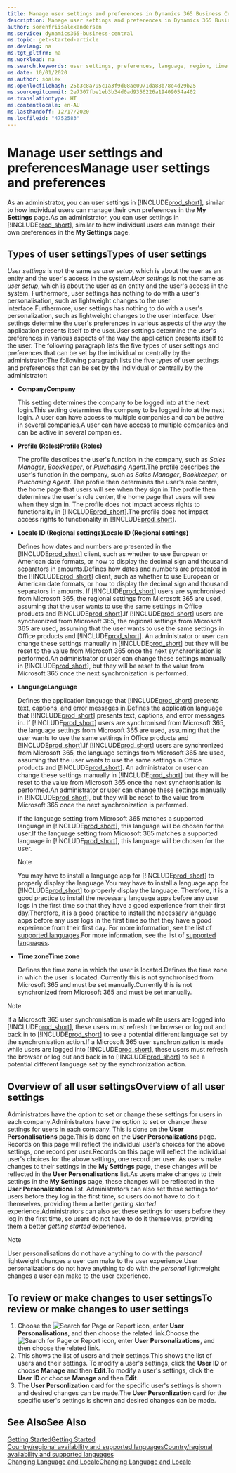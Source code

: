 ```yaml
---
title: Manage user settings and preferences in Dynamics 365 Business Central
description: Manage user settings and preferences in Dynamics 365 Business Central.
author: sorenfriisalexandersen
ms.service: dynamics365-business-central
ms.topic: get-started-article
ms.devlang: na
ms.tgt_pltfrm: na
ms.workload: na
ms.search.keywords: user settings, preferences, language, region, time zone, regional settings
ms.date: 10/01/2020
ms.author: soalex
ms.openlocfilehash: 25b3c8a795c1a3f9d08ae0971da88b78e4d29b25
ms.sourcegitcommit: 2e7307fbe1eb3b34d0ad9356226a19409054a402
ms.translationtype: HT
ms.contentlocale: en-AU
ms.lasthandoff: 12/17/2020
ms.locfileid: "4752583"
---
```

# <a name="manage-user-settings-and-preferences"></a><span data-ttu-id="ae0c0-103">Manage user settings and preferences</span><span class="sxs-lookup"><span data-stu-id="ae0c0-103">Manage user settings and preferences</span></span>

<span data-ttu-id="ae0c0-104">As an administrator, you can user settings in [!INCLUDE[prod_short](includes/prod_short.md)], similar to how individual users can manage their own preferences in the **My Settings** page.</span><span class="sxs-lookup"><span data-stu-id="ae0c0-104">As an administrator, you can user settings in [!INCLUDE[prod_short](includes/prod_short.md)], similar to how individual users can manage their own preferences in the **My Settings** page.</span></span>  

## <a name="types-of-user-settings"></a><span data-ttu-id="ae0c0-105">Types of user settings</span><span class="sxs-lookup"><span data-stu-id="ae0c0-105">Types of user settings</span></span>

<span data-ttu-id="ae0c0-106">*User settings* is not the same as *user setup*, which is about the user as an entity and the user's access in the system.</span><span class="sxs-lookup"><span data-stu-id="ae0c0-106">*User settings* is not the same as *user setup*, which is about the user as an entity and the user's access in the system.</span></span> <span data-ttu-id="ae0c0-107">Furthermore, user settings has nothing to do with a user's personalisation, such as lightweight changes to the user interface.</span><span class="sxs-lookup"><span data-stu-id="ae0c0-107">Furthermore, user settings has nothing to do with a user's personalization, such as lightweight changes to the user interface.</span></span> <span data-ttu-id="ae0c0-108">User settings determine the user's preferences in various aspects of the way the application presents itself to the user.</span><span class="sxs-lookup"><span data-stu-id="ae0c0-108">User settings determine the user's preferences in various aspects of the way the application presents itself to the user.</span></span> <span data-ttu-id="ae0c0-109">The following paragraph lists the five types of user settings and preferences that can be set by the individual or centrally by the administrator:</span><span class="sxs-lookup"><span data-stu-id="ae0c0-109">The following paragraph lists the five types of user settings and preferences that can be set by the individual or centrally by the administrator:</span></span>

- <span data-ttu-id="ae0c0-110">**Company**</span><span class="sxs-lookup"><span data-stu-id="ae0c0-110">**Company**</span></span>  

  <span data-ttu-id="ae0c0-111">This setting determines the company to be logged into at the next login.</span><span class="sxs-lookup"><span data-stu-id="ae0c0-111">This setting determines the company to be logged into at the next login.</span></span> <span data-ttu-id="ae0c0-112">A user can have access to multiple companies and can be active in several companies.</span><span class="sxs-lookup"><span data-stu-id="ae0c0-112">A user can have access to multiple companies and can be active in several companies.</span></span>

- <span data-ttu-id="ae0c0-113">**Profile (Roles)**</span><span class="sxs-lookup"><span data-stu-id="ae0c0-113">**Profile (Roles)**</span></span>  

  <span data-ttu-id="ae0c0-114">The profile describes the user's function in the company, such as *Sales Manager*, *Bookkeeper*, or *Purchasing Agent*.</span><span class="sxs-lookup"><span data-stu-id="ae0c0-114">The profile describes the user's function in the company, such as *Sales Manager*, *Bookkeeper*, or *Purchasing Agent*.</span></span> <span data-ttu-id="ae0c0-115">The profile then determines the user's role centre, the home page that users will see when they sign in.</span><span class="sxs-lookup"><span data-stu-id="ae0c0-115">The profile then determines the user's role center, the home page that users will see when they sign in.</span></span> <span data-ttu-id="ae0c0-116">The profile does not impact access rights to functionality in [!INCLUDE[prod_short](includes/prod_short.md)].</span><span class="sxs-lookup"><span data-stu-id="ae0c0-116">The profile does not impact access rights to functionality in [!INCLUDE[prod_short](includes/prod_short.md)].</span></span>  

- <span data-ttu-id="ae0c0-117">**Locale ID (Regional settings)**</span><span class="sxs-lookup"><span data-stu-id="ae0c0-117">**Locale ID (Regional settings)**</span></span>  

  <span data-ttu-id="ae0c0-118">Defines how dates and numbers are presented in the [!INCLUDE[prod_short](includes/prod_short.md)] client, such as whether to use European or American date formats, or how to display the decimal sign and thousand separators in amounts.</span><span class="sxs-lookup"><span data-stu-id="ae0c0-118">Defines how dates and numbers are presented in the [!INCLUDE[prod_short](includes/prod_short.md)] client, such as whether to use European or American date formats, or how to display the decimal sign and thousand separators in amounts.</span></span> <span data-ttu-id="ae0c0-119">If [!INCLUDE[prod_short](includes/prod_short.md)] users are synchronised from Microsoft 365, the regional settings from Microsoft 365 are used, assuming that the user wants to use the same settings in Office products and [!INCLUDE[prod_short](includes/prod_short.md)].</span><span class="sxs-lookup"><span data-stu-id="ae0c0-119">If [!INCLUDE[prod_short](includes/prod_short.md)] users are synchronized from Microsoft 365, the regional settings from Microsoft 365 are used, assuming that the user wants to use the same settings in Office products and [!INCLUDE[prod_short](includes/prod_short.md)].</span></span> <span data-ttu-id="ae0c0-120">An administrator or user can change these settings manually in [!INCLUDE[prod_short](includes/prod_short.md)] but they will be reset to the value from Microsoft 365 once the next synchronisation is performed.</span><span class="sxs-lookup"><span data-stu-id="ae0c0-120">An administrator or user can change these settings manually in [!INCLUDE[prod_short](includes/prod_short.md)], but they will be reset to the value from Microsoft 365 once the next synchronization is performed.</span></span>

- <span data-ttu-id="ae0c0-121">**Language**</span><span class="sxs-lookup"><span data-stu-id="ae0c0-121">**Language**</span></span>  

  <span data-ttu-id="ae0c0-122">Defines the application language that [!INCLUDE[prod_short](includes/prod_short.md)] presents text, captions, and error messages in.</span><span class="sxs-lookup"><span data-stu-id="ae0c0-122">Defines the application language that [!INCLUDE[prod_short](includes/prod_short.md)] presents text, captions, and error messages in.</span></span> <span data-ttu-id="ae0c0-123">If [!INCLUDE[prod_short](includes/prod_short.md)] users are synchronised from Microsoft 365, the language settings from Microsoft 365 are used, assuming that the user wants to use the same settings in Office products and [!INCLUDE[prod_short](includes/prod_short.md)].</span><span class="sxs-lookup"><span data-stu-id="ae0c0-123">If [!INCLUDE[prod_short](includes/prod_short.md)] users are synchronized from Microsoft 365, the language settings from Microsoft 365 are used, assuming that the user wants to use the same settings in Office products and [!INCLUDE[prod_short](includes/prod_short.md)].</span></span> <span data-ttu-id="ae0c0-124">An administrator or user can change these settings manually in [!INCLUDE[prod_short](includes/prod_short.md)] but they will be reset to the value from Microsoft 365 once the next synchronisation is performed.</span><span class="sxs-lookup"><span data-stu-id="ae0c0-124">An administrator or user can change these settings manually in [!INCLUDE[prod_short](includes/prod_short.md)], but they will be reset to the value from Microsoft 365 once the next synchronization is performed.</span></span>

  <span data-ttu-id="ae0c0-125">If the language setting from Microsoft 365 matches a supported language in [!INCLUDE[prod_short](includes/prod_short.md)], this language will be chosen for the user.</span><span class="sxs-lookup"><span data-stu-id="ae0c0-125">If the language setting from Microsoft 365 matches a supported language in [!INCLUDE[prod_short](includes/prod_short.md)], this language will be chosen for the user.</span></span>  

  > [!NOTE]
  > <span data-ttu-id="ae0c0-126">You may have to install a language app for [!INCLUDE[prod_short](includes/prod_short.md)] to properly display the language.</span><span class="sxs-lookup"><span data-stu-id="ae0c0-126">You may have to install a language app for [!INCLUDE[prod_short](includes/prod_short.md)] to properly display the language.</span></span> <span data-ttu-id="ae0c0-127">Therefore, it is a good practice to install the necessary language apps before any user logs in the first time so that they have a good experience from their first day.</span><span class="sxs-lookup"><span data-stu-id="ae0c0-127">Therefore, it is a good practice to install the necessary language apps before any user logs in the first time so that they have a good experience from their first day.</span></span> <span data-ttu-id="ae0c0-128">For more information, see the list of [supported languages](/dynamics365/business-central/dev-itpro/compliance/apptest-countries-and-translations).</span><span class="sxs-lookup"><span data-stu-id="ae0c0-128">For more information, see the list of [supported languages](/dynamics365/business-central/dev-itpro/compliance/apptest-countries-and-translations).</span></span>  
  
- <span data-ttu-id="ae0c0-129">**Time zone**</span><span class="sxs-lookup"><span data-stu-id="ae0c0-129">**Time zone**</span></span>  

  <span data-ttu-id="ae0c0-130">Defines the time zone in which the user is located.</span><span class="sxs-lookup"><span data-stu-id="ae0c0-130">Defines the time zone in which the user is located.</span></span> <span data-ttu-id="ae0c0-131">Currently this is not synchronised from Microsoft 365 and must be set manually.</span><span class="sxs-lookup"><span data-stu-id="ae0c0-131">Currently this is not synchronized from Microsoft 365 and must be set manually.</span></span>  

> [!NOTE]
> <span data-ttu-id="ae0c0-132">If a Microsoft 365 user synchronisation is made while users are logged into [!INCLUDE[prod_short](includes/prod_short.md)], these users must refresh the browser or log out and back in to [!INCLUDE[prod_short](includes/prod_short.md)] to see a potential different language set by the synchronisation action.</span><span class="sxs-lookup"><span data-stu-id="ae0c0-132">If a Microsoft 365 user synchronization is made while users are logged into [!INCLUDE[prod_short](includes/prod_short.md)], these users must refresh the browser or log out and back in to [!INCLUDE[prod_short](includes/prod_short.md)] to see a potential different language set by the synchronization action.</span></span>

## <a name="overview-of-all-user-settings"></a><span data-ttu-id="ae0c0-133">Overview of all user settings</span><span class="sxs-lookup"><span data-stu-id="ae0c0-133">Overview of all user settings</span></span>

<span data-ttu-id="ae0c0-134">Administrators have the option to set or change these settings for users in each company.</span><span class="sxs-lookup"><span data-stu-id="ae0c0-134">Administrators have the option to set or change these settings for users in each company.</span></span> <span data-ttu-id="ae0c0-135">This is done on the **User Personalisations** page.</span><span class="sxs-lookup"><span data-stu-id="ae0c0-135">This is done on the **User Personalizations** page.</span></span> <span data-ttu-id="ae0c0-136">Records on this page will reflect the individual user's choices for the above settings, one record per user.</span><span class="sxs-lookup"><span data-stu-id="ae0c0-136">Records on this page will reflect the individual user's choices for the above settings, one record per user.</span></span> <span data-ttu-id="ae0c0-137">As users make changes to their settings in the **My Settings** page, these changes will be reflected in the **User Personalisations** list.</span><span class="sxs-lookup"><span data-stu-id="ae0c0-137">As users make changes to their settings in the **My Settings** page, these changes will be reflected in the **User Personalizations** list.</span></span> <span data-ttu-id="ae0c0-138">Administrators can also set these settings for users before they log in the first time, so users do not have to do it themselves, providing them a better *getting started* experience.</span><span class="sxs-lookup"><span data-stu-id="ae0c0-138">Administrators can also set these settings for users before they log in the first time, so users do not have to do it themselves, providing them a better *getting started* experience.</span></span>

> [!NOTE]
> <span data-ttu-id="ae0c0-139">User personalisations do not have anything to do with the *personal* lightweight changes a user can make to the user experience.</span><span class="sxs-lookup"><span data-stu-id="ae0c0-139">User personalizations do not have anything to do with the *personal* lightweight changes a user can make to the user experience.</span></span>

## <a name="to-review-or-make-changes-to-user-settings"></a><span data-ttu-id="ae0c0-140">To review or make changes to user settings</span><span class="sxs-lookup"><span data-stu-id="ae0c0-140">To review or make changes to user settings</span></span>

1. <span data-ttu-id="ae0c0-141">Choose the ![Search for Page or Report](media/ui-search/search_small.png "Search for Page or Report icon") icon, enter **User Personalisations**, and then choose the related link.</span><span class="sxs-lookup"><span data-stu-id="ae0c0-141">Choose the ![Search for Page or Report](media/ui-search/search_small.png "Search for Page or Report icon") icon, enter **User Personalizations**, and then choose the related link.</span></span>
2. <span data-ttu-id="ae0c0-142">This shows the list of users and their settings.</span><span class="sxs-lookup"><span data-stu-id="ae0c0-142">This shows the list of users and their settings.</span></span> <span data-ttu-id="ae0c0-143">To modify a user's settings, click the **User ID** or choose **Manage** and then **Edit**.</span><span class="sxs-lookup"><span data-stu-id="ae0c0-143">To modify a user's settings, click the **User ID** or choose **Manage** and then **Edit**.</span></span>
3. <span data-ttu-id="ae0c0-144">The **User Personlization** card for the specific user's settings is shown and desired changes can be made.</span><span class="sxs-lookup"><span data-stu-id="ae0c0-144">The **User Personlization** card for the specific user's settings is shown and desired changes can be made.</span></span>  

## <a name="see-also"></a><span data-ttu-id="ae0c0-145">See Also</span><span class="sxs-lookup"><span data-stu-id="ae0c0-145">See Also</span></span>

[<span data-ttu-id="ae0c0-146">Getting Started</span><span class="sxs-lookup"><span data-stu-id="ae0c0-146">Getting Started</span></span>](product-get-started.md)  
[<span data-ttu-id="ae0c0-147">Country/regional availability and supported languages</span><span class="sxs-lookup"><span data-stu-id="ae0c0-147">Country/regional availability and supported languages</span></span>](/dynamics365/business-central/dev-itpro/compliance/apptest-countries-and-translations)  
[<span data-ttu-id="ae0c0-148">Changing Language and Locale</span><span class="sxs-lookup"><span data-stu-id="ae0c0-148">Changing Language and Locale</span></span>](about-locale-language.md)  
